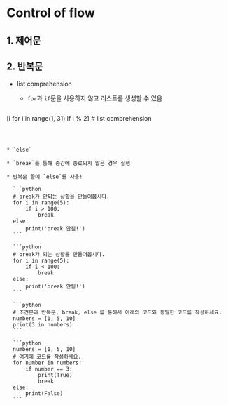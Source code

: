 # Control of flow

## 1. 제어문

## 2. 반복문

* list comprehension

  * `for`과 `if`문을 사용하지 않고 리스트를 생성할 수 있음

  ```python
[i for i in range(1, 31) if i % 2] # list comprehension
  ```
  
  
  
* `else`

  * `break`를 통해 중간에 종료되지 않은 경우 실행

  * 반복문 끝에 `else`를 사용!

    ```python
    # break가 안되는 상황을 만들어봅시다.
    for i in range(5):
        if i > 100:
            break
    else:
        print('break 안됨!')
    ```

    ```python
    # break가 되는 상황을 만들어봅시다.
    for i in range(5):
        if i < 100:
            break
    else:
        print('break 안됨!')
    ```

    ```python
    # 조건문과 반복문, break, else 를 통해서 아래의 코드와 동일한 코드를 작성하세요.
    numbers = [1, 5, 10]
    print(3 in numbers)
    ```

    ```python
    numbers = [1, 5, 10]
    # 여기에 코드를 작성하세요.
    for number in numbers:
        if number == 3:
            print(True)
            break
    else:
        print(False)
    ```

    


